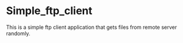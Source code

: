 # Simple_ftp_client
This is a simple ftp client application that gets files from remote server randomly.
